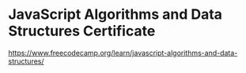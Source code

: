 # JavaScript Algorithms and Data Structures Certificate

https://www.freecodecamp.org/learn/javascript-algorithms-and-data-structures/